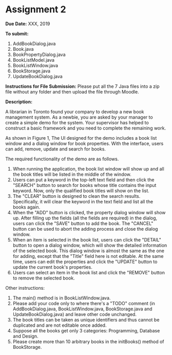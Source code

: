 # Assignment 2

**Due Date:** XXX, 2019

**To submit:**
1. AddBookDialog.java
2. Book.java
3. BookPropertyDialog.java
4. BookListModel.java
5. BookListWindow.java
6. BookStorage.java
7. UpdateBookDialog.java

**Instructions for File Submission:** Please put all the 7 Java files into a zip file without any folder and then upload the file through Moodle.

**Description:**

A librarian in Toronto found your company to develop a new book management system. As a newbie, you are asked by your manager to create a simple demo for the system. Your supervisor has helped to construct a basic framework and you need to complete the remaining work.

As shown in Figure 1, The UI designed for the demo includes a book list window and a dialog window for book properties. With the interface, users can add, remove, update and search for books.

The required functionality of the demo are as follows.

1. When running the application, the book list window will show up and all the book titles will be listed in the middle of the window.
2. Users can put a keyword in the top-left text field and then click the "SEARCH" button to search for books whose title contains the input keyword. Now, only the qualified book titles will show on the list.
3. The "CLEAR" button is designed to clean the search results. Specifically, it will clear the keyword in the text field and list all the books again.
4. When the "ADD" button is clicked, the property dialog window will show up. After filling up the fields (all the fields are required) in the dialog, users can click the "SAVE" button to add the book. The "CANCEL" button can be used to abort the adding process and close the dialog window.
5. When an item is selected in the book list, users can click the "DETAIL" button to open a dialog window, which will show the detailed information of the selected book. This dialog window is almost the same as the one for adding, except that the "Title" field here is not editable. At the same time, users can edit the properties and click the "UPDATE" button to update the current book's properties. 
6. Users can select an item in the book list and click the "REMOVE" button to remove the selected book.

Other instructions:

1. The main() method is in BookListWindow.java.
2. Please add your code only to where there's a "TODO" comment (in AddBookDialog.java, BookListWindow.java, BookStorage.java and UpdateBookDialog.java) and leave other code unchanged.
3. The book titles can be taken as unique identifiers and thus cannot be duplicated and are not editable once added.
4. Suppose all the books get only 3 categories: Programming, Database and Design.
5. Please create more than 10 arbitrary books in the initBooks() method of BookStorage. 

